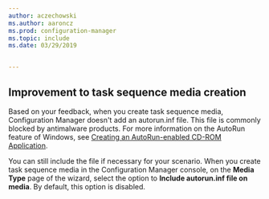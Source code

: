 ```yaml
---
author: aczechowski
ms.author: aaroncz
ms.prod: configuration-manager
ms.topic: include
ms.date: 03/29/2019


---
```


## <a name="bkmk_tsmedia"></a> Improvement to task sequence media creation

<!-- 4090666 -->

Based on your feedback, when you create task sequence media, Configuration Manager doesn't add an autorun.inf file. This file is commonly blocked by antimalware products. For more information on the AutoRun feature of Windows, see [Creating an AutoRun-enabled CD-ROM Application](/windows/desktop/shell/autoplay).

You can still include the file if necessary for your scenario. When you create task sequence media in the Configuration Manager console, on the **Media Type** page of the wizard, select the option to **Include autorun.inf file on media**. By default, this option is disabled.